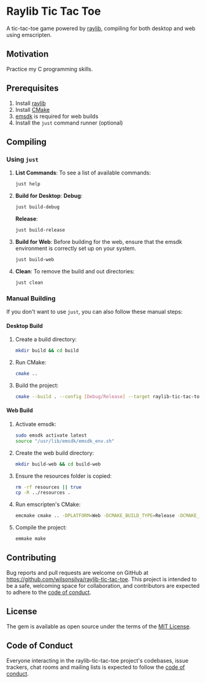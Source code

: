 # Raylib Tic Tac Toe

A tic-tac-toe game powered by [raylib](https://www.raylib.com/), compiling for both desktop and web using emscripten.

## Motivation

Practice my C programming skills.

## Prerequisites

1. Install [raylib](https://www.raylib.com/)
2. Install [CMake](https://cmake.org/)
3. [emsdk](https://emscripten.org/docs/getting_started/downloads.html) is required for web builds
4. Install the `just` command runner (optional)

## Compiling

### Using `just`

1. **List Commands**: To see a list of available commands:
   ```bash
   just help
   ```

2. **Build for Desktop**:
    **Debug**:
    ```bash
    just build-debug
    ```
    **Release**:
    ```bash
    just build-release
    ```

3. **Build for Web**: Before building for the web, ensure that the emsdk environment is correctly set up on your system.
   ```bash
   just build-web
   ```

4. **Clean**: To remove the build and out directories:
   ```bash
   just clean
   ```

### Manual Building

If you don't want to use `just`, you can also follow these manual steps:

#### Desktop Build

1. Create a build directory:
   ```bash
   mkdir build && cd build
   ```

2. Run CMake:
   ```bash
   cmake ..
   ```

3. Build the project:
   ```bash
   cmake --build . --config [Debug/Release] --target raylib-tic-tac-toe -j 10
   ```

#### Web Build

1. Activate emsdk:
   ```bash
   sudo emsdk activate latest
   source "/usr/lib/emsdk/emsdk_env.sh"
   ```

2. Create the web build directory:
   ```bash
   mkdir build-web && cd build-web
   ```

3. Ensure the resources folder is copied:
   ```bash
   rm -rf resources || true
   cp -R ../resources .
   ```

4. Run emscripten's CMake:
   ```bash
   emcmake cmake .. -DPLATFORM=Web -DCMAKE_BUILD_TYPE=Release -DCMAKE_EXE_LINKER_FLAGS="-s USE_GLFW=3" -DCMAKE_EXECUTABLE_SUFFIX=".html"
   ```

5. Compile the project:
   ```bash
   emmake make
   ```

## Contributing

Bug reports and pull requests are welcome on GitHub at https://github.com/wilsonsilva/raylib-tic-tac-toe.
This project is intended to be a safe, welcoming space for collaboration, and contributors are expected to adhere
to the [code of conduct](https://github.com/wilsonsilva/raylib-tic-tac-toe/blob/main/CODE_OF_CONDUCT.md).

## License

The gem is available as open source under the terms of the [MIT License](https://opensource.org/licenses/MIT).

## Code of Conduct

Everyone interacting in the raylib-tic-tac-toe project's codebases, issue trackers, chat rooms and mailing lists is expected
to follow the [code of conduct](https://github.com/wilsonsilva/raylib-tic-tac-toe/blob/main/CODE_OF_CONDUCT.md).